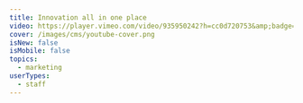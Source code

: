 ```yaml
---
title: Innovation all in one place
video: https://player.vimeo.com/video/935950242?h=cc0d720753&amp;badge=0&amp;autopause=0&amp;player_id=0&amp;app_id=58479
cover: /images/cms/youtube-cover.png
isNew: false
isMobile: false
topics:
  - marketing
userTypes:
  - staff
---
```

